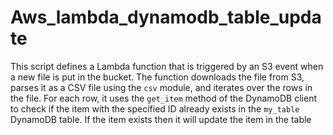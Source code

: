# Aws_lambda_dynamodb_table_update
This script defines a Lambda function that is triggered by an S3 event when a new file is put in the bucket. The function downloads the file from S3, parses it as a CSV file using the `csv` module, and iterates over the rows in the file. For each row, it uses the `get_item` method of the DynamoDB client to check if the item with the specified ID already exists in the `my_table` DynamoDB table. If the item exists then it will update the item in the table
